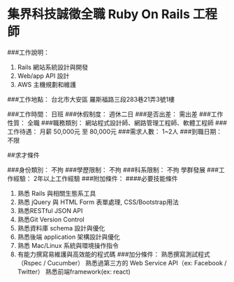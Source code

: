 # 集界科技誠徵全職 Ruby On Rails 工程師 #

###工作說明：
1. Rails 網站系統設計與開發
2. Web/app API 設計 
3. AWS 主機規劃和維護

###工作地點：
台北市大安區 羅斯福路三段283巷21弄3號1樓

###工作時間：
日班
###休假制度：
週休二日
###是否出差：
需出差
###工作性質：
全職
###職務類別：
網站程式設計師、網路管理工程師、軟體工程師
###工作待遇：
月薪 50,000元 至 80,000元
###需求人數：
1~2人
###到職日期：
不限

##求才條件

###身份類別：
不拘
###學歷限制：
不拘
###科系限制：
不拘 學群發展
###工作經驗：
2年以上工作經驗
###附加條件：
####必要技能條件
1. 熟悉 Rails 與相關生態系工具
2. 熟悉 jQuery 與 HTML Form 表單處理, CSS/Bootstrap用法
3. 熟悉RESTful JSON API
4. 熟悉Git Version Control
5. 熟悉資料庫 schema 設計與優化
6. 熟悉後端 application 架構設計與優化
7. 熟悉 Mac/Linux 系統與環境操作指令
8. 有能力撰寫易維護與高效能的程式碼
###加分條件：
熟悉撰寫測試程式（Rspec / Cucumber）
熟悉過第三方的 Web Service API（ex: Facebook / Twitter）
熟悉前端framework(ex: react)
